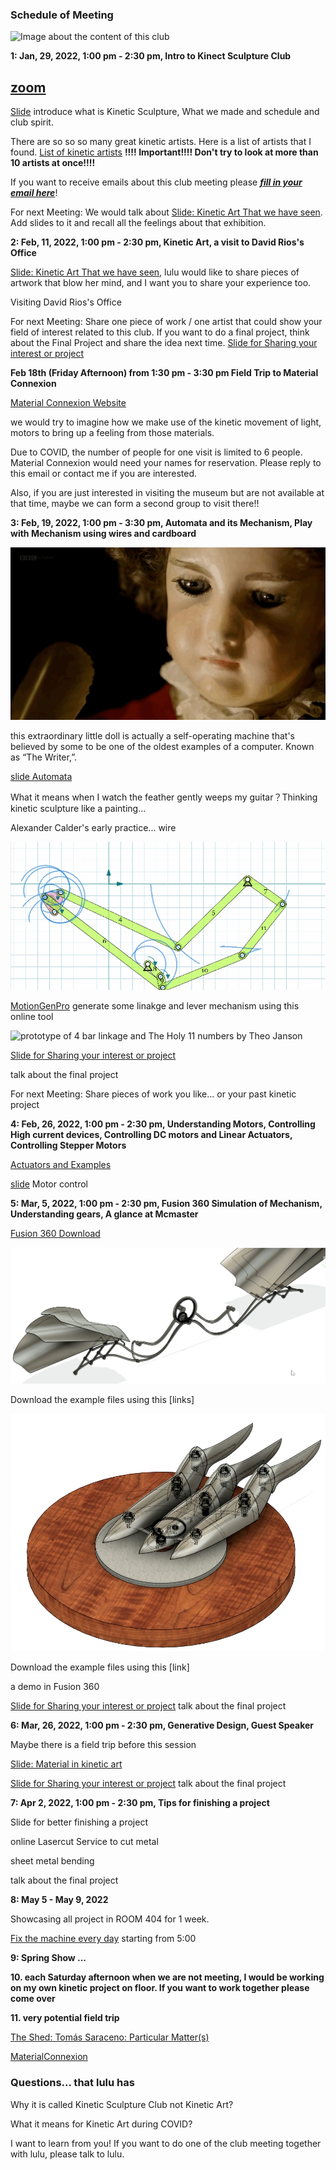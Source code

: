 ### Schedule of Meeting
![Image about the content of this club](images/coverimage.gif)

**1: Jan, 29, 2022, 1:00 pm - 2:30 pm, Intro to Kinect Sculpture Club**

## [zoom](https://nyu.zoom.us/j/9263136647) 

[Slide](https://docs.google.com/presentation/d/14Gx4rb5BBoBIqE4TX549-QRHddT8LkuYYS29SPru7Ak/edit?usp=sharing)  introduce what is Kinetic Sculpture, What we made and schedule and club spirit.

There are so so so many great kinetic artists. Here is a list of artists that I found. [List of kinetic artists](https://www.notion.so/30e6a2345652415abdf82babb003ed84?v=eab0870d39d64d0aa472fc74f6e8c2e6) **!!!! Important!!!! Don't try to look at more than 10 artists at once!!!!**

If you want to receive emails about this club meeting please ***[fill in your email here](https://docs.google.com/spreadsheets/d/1_8TiYV4YC-upCKt304OQojFMGG0DDho1HfJRl6GY3YE/edit?usp=sharing)***!

For next Meeting: We would talk about [Slide: Kinetic Art That we have seen](https://docs.google.com/presentation/d/1mZE3s1pjGkISQD-sEvAQ-doHM36Kzi36h_v48b8yb3M/edit?usp=sharing). Add slides to it and recall all the feelings about that exhibition.

**2: Feb, 11, 2022, 1:00 pm - 2:30 pm, Kinetic Art, a visit to David Rios's Office**

[Slide: Kinetic Art That we have seen](https://docs.google.com/presentation/d/1mZE3s1pjGkISQD-sEvAQ-doHM36Kzi36h_v48b8yb3M/edit?usp=sharing), lulu would like to share pieces of artwork that blow her mind, and I want you to share your experience too.

Visiting David Rios's Office

For next Meeting: Share one piece of work / one artist that could show your field of interest related to this club. If you want to do a final project, think about the Final Project and share the idea next time. [Slide for Sharing your interest or project](https://docs.google.com/presentation/d/1J7OCi2UwnFKZulq5AjOrl7CSz38PUzV7Y9OkxqNf8_s/edit?usp=sharing)

**Feb 18th (Friday Afternoon) from 1:30 pm - 3:30 pm Field Trip to Material Connexion**

[Material Connexion Website](https://materialconnexion.com/)

we would try to imagine how we make use of the kinetic movement of light, motors to bring up a feeling from those materials. 

Due to COVID, the number of people for one visit is limited to 6 people. Material Connexion would need your names for reservation. Please reply to this email or contact me if you are interested.

Also, if you are just interested in visiting the museum but are not available at that time, maybe we can form a second group to visit there!!

**3: Feb, 19, 2022, 1:00 pm - 3:30 pm, Automata and its Mechanism, Play with Mechanism using wires and cardboard**

![image of an automata which is a machine full of mechanical moving part to write and draw something. The machine is made into the shape of a little boy](images/clubSpiritAutomata1.gif)

this extraordinary little doll is actually a self-operating machine that's believed by some to be one of the oldest examples of a computer. Known as “The Writer,”.

[slide Automata](https://docs.google.com/presentation/d/11pqmIhH43Y5V3ufvG02QRKbX3dsfqv2rV_EwonJ81w8/edit?usp=sharing)

What it means when I watch the feather gently weeps my guitar？Thinking kinetic sculpture like a painting...

Alexander Calder's early practice... wire

![motiongenpro designed mechanism](images/motiongen.gif)

[MotionGenPro](http://motiongenpro.appspot.com/)  generate some linakge and lever mechanism using this online tool

![prototype of 4 bar linkage and The Holy 11 numbers by Theo Janson](images/cardboard.gif)

[Slide for Sharing your interest or project](https://docs.google.com/presentation/d/1J7OCi2UwnFKZulq5AjOrl7CSz38PUzV7Y9OkxqNf8_s/edit?usp=sharing)

talk about the final project

For next Meeting: Share pieces of work you like... or your past kinetic project

**4: Feb, 26, 2022, 1:00 pm - 2:30 pm, Understanding Motors, Controlling High current devices, Controlling DC motors and Linear Actuators, Controlling Stepper Motors**

[Actuators and Examples](https://www.notion.so/d680aeca8e5a4f519d589a9c485d8ecc?v=69c9a7fb00ae4047a855410953f721f3)

[slide](https://docs.google.com/presentation/d/1dfep1qj0_mXK4wCVpKLdVQtoGF9ODLN1W1-e40YU5M0/edit?usp=sharing) Motor control

**5: Mar, 5, 2022, 1:00 pm - 2:30 pm, Fusion 360 Simulation of Mechanism, Understanding gears, A glance at Mcmaster**

[Fusion 360 Download](https://www.autodesk.com/products/fusion-360/overview)

![Image about the fusion 360 simulation of bob potts's piece of artwork name is pursuit 2](images/bird.jpg)

Download the example files using this [links]

![Image about the fusion 360 simulation of bob potts's piece of artwork name is synchronized movement](images/finger.jpg)

Download the example files using this [link]

a demo in Fusion 360

[Slide for Sharing your interest or project](https://docs.google.com/presentation/d/1J7OCi2UwnFKZulq5AjOrl7CSz38PUzV7Y9OkxqNf8_s/edit?usp=sharing)
talk about the final project

**6: Mar, 26, 2022, 1:00 pm - 2:30 pm, Generative Design, Guest Speaker**

Maybe there is a field trip before this session

[Slide: Material in kinetic art](https://docs.google.com/presentation/d/1C8GwCTfussdMojRNWRNiwoKI-sx_cPrYeFUIp9d8Z1M/edit?usp=sharing)

[Slide for Sharing your interest or project](https://docs.google.com/presentation/d/1J7OCi2UwnFKZulq5AjOrl7CSz38PUzV7Y9OkxqNf8_s/edit?usp=sharing)
talk about the final project

**7: Apr 2, 2022, 1:00 pm - 2:30 pm, Tips for finishing a project** 

Slide for better finishing a project

online Lasercut Service to cut metal

sheet metal bending

talk about the final project

**8: May 5 - May 9, 2022**

Showcasing all project in ROOM 404 for 1 week.

[Fix the machine every day](https://youtu.be/-ORD1pd3Nfw) starting from 5:00


**9: Spring Show ...**

**10. each Saturday afternoon when we are not meeting, I would be working on my own kinetic project on floor. If you want to work together please come over**

**11. very potential field trip**

[The Shed: Tomás Saraceno: Particular Matter(s)](https://theshed.org/program/227-tomas-saraceno-particular-matter-s)

[MaterialConnexion](https://materialconnexion.com/)


### Questions... that lulu has

Why it is called Kinetic Sculpture Club not Kinetic Art?

What it means for Kinetic Art during COVID?

I want to learn from you! If you want to do one of the club meeting together with lulu, please talk to lulu.

